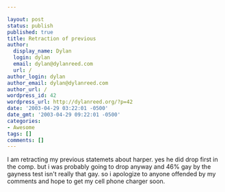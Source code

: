 ```yaml
---

layout: post
status: publish
published: true
title: Retraction of previous
author:
  display_name: Dylan
  login: dylan
  email: dylan@dylanreed.com
  url: /
author_login: dylan
author_email: dylan@dylanreed.com
author_url: /
wordpress_id: 42
wordpress_url: http://dylanreed.org/?p=42
date: '2003-04-29 03:22:01 -0500'
date_gmt: '2003-04-29 09:22:01 -0500'
categories:
- Awesome
tags: []
comments: []
---
```


I am retracting my previous statemets about harper. yes he did drop first in the comp. but i was probably going to drop anyway and 46% gay by the gayness test isn't really that gay. so i apologize to anyone offended by my comments and hope to get my cell phone charger soon.
